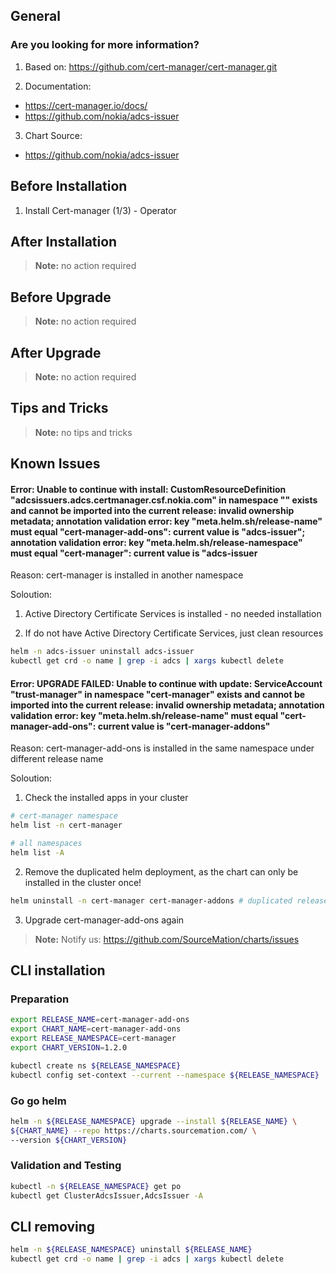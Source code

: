 ## General

### Are you looking for more information?

1. Based on: https://github.com/cert-manager/cert-manager.git

2. Documentation: 
* https://cert-manager.io/docs/
* https://github.com/nokia/adcs-issuer

3. Chart Source:
* https://github.com/nokia/adcs-issuer 


## Before Installation

1. Install Cert-manager (1/3) - Operator


## After Installation

> **Note:**
> no action required

## Before Upgrade

> **Note:**
> no action required

## After Upgrade

> **Note:**
> no action required


## Tips and Tricks

> **Note:**
> no tips and tricks


## Known Issues

#### Error: Unable to continue with install: CustomResourceDefinition "adcsissuers.adcs.certmanager.csf.nokia.com" in namespace "" exists and cannot be imported into the current release: invalid ownership metadata; annotation validation error: key "meta.helm.sh/release-name" must equal "cert-manager-add-ons": current value is "adcs-issuer"; annotation validation error: key "meta.helm.sh/release-namespace" must equal "cert-manager": current value is "adcs-issuer


Reason: cert-manager is installed in another namespace

Soloution:

1. Active Directory Certificate Services is installed - no needed installation

2. If do not have Active Directory Certificate Services, just clean resources

```bash
helm -n adcs-issuer uninstall adcs-issuer
kubectl get crd -o name | grep -i adcs | xargs kubectl delete
```

#### Error: UPGRADE FAILED: Unable to continue with update: ServiceAccount "trust-manager" in namespace "cert-manager" exists and cannot be imported into the current release: invalid ownership metadata; annotation validation error: key "meta.helm.sh/release-name" must equal "cert-manager-add-ons": current value is "cert-manager-addons"

Reason: cert-manager-add-ons is installed in the same namespace under different release name

Soloution:

1. Check the installed apps in your cluster

```bash
# cert-manager namespace
helm list -n cert-manager

# all namespaces
helm list -A
```

2. Remove the duplicated helm deployment, as the chart can only be installed in the cluster once!

```bash
helm uninstall -n cert-manager cert-manager-addons # duplicated release name
```

3. Upgrade cert-manager-add-ons again


> **Note:**
> Notify us: https://github.com/SourceMation/charts/issues


## CLI installation

### Preparation

```bash
export RELEASE_NAME=cert-manager-add-ons
export CHART_NAME=cert-manager-add-ons
export RELEASE_NAMESPACE=cert-manager
export CHART_VERSION=1.2.0

kubectl create ns ${RELEASE_NAMESPACE}
kubectl config set-context --current --namespace ${RELEASE_NAMESPACE}
```

### Go go helm

``` bash
helm -n ${RELEASE_NAMESPACE} upgrade --install ${RELEASE_NAME} \
${CHART_NAME} --repo https://charts.sourcemation.com/ \
--version ${CHART_VERSION}
```

### Validation and Testing

```bash
kubectl -n ${RELEASE_NAMESPACE} get po
kubectl get ClusterAdcsIssuer,AdcsIssuer -A
```

## CLI removing

```bash
helm -n ${RELEASE_NAMESPACE} uninstall ${RELEASE_NAME}
kubectl get crd -o name | grep -i adcs | xargs kubectl delete
```
